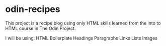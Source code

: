 # odin-recipes
This project is a recipe blog using only HTML skills learned from the
into to HTML course in The Odin Project.

I will be using:
HTML Boilerplate
Headings
Paragraphs
Links
Lists
Images
